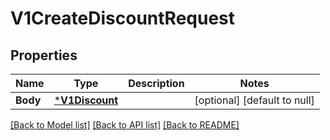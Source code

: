 # V1CreateDiscountRequest

## Properties
Name | Type | Description | Notes
------------ | ------------- | ------------- | -------------
**Body** | [***V1Discount**](V1Discount.md) |  | [optional] [default to null]

[[Back to Model list]](../README.md#documentation-for-models) [[Back to API list]](../README.md#documentation-for-api-endpoints) [[Back to README]](../README.md)

